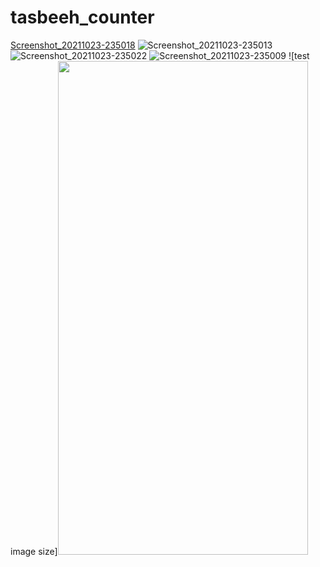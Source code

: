 # tasbeeh_counter
[Screenshot_20211023-235018](https://user-images.githubusercontent.com/91983544/138568566-5995634f-167a-4501-ac67-8e2ce3ecf08d.jpg)
![Screenshot_20211023-235013](https://user-images.githubusercontent.com/91983544/138568570-989df50c-521a-4188-9012-36ea0448ff0f.jpg)
![Screenshot_20211023-235022](https://user-images.githubusercontent.com/91983544/138568571-6033711a-e95a-406c-90fb-598872882a53.jpg)
![Screenshot_20211023-235009](https://user-images.githubusercontent.com/91983544/138568573-1c4c7b5a-cece-494c-8766-5bf00e5c0c94.jpg)
![test image size]<img src="https://user-images.githubusercontent.com/91983544/138568573-1c4c7b5a-cece-494c-8766-5bf00e5c0c94.jpg" width="400" height="790">
